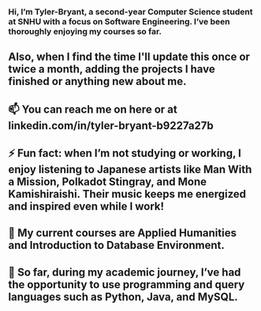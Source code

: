### Hi, I’m Tyler-Bryant, a second-year Computer Science student at SNHU with a focus on Software Engineering. I’ve been thoroughly enjoying my courses so far.


## Also, when I find the time I'll update this once or twice a month, adding the projects I have finished or anything new about me.
## 📫 You can reach me on here or at linkedin.com/in/tyler-bryant-b9227a27b
## ⚡ Fun fact: when I’m not studying or working, I enjoy listening to Japanese artists like Man With a Mission, Polkadot Stingray, and Mone Kamishiraishi. Their music keeps me energized and inspired even while I work!
## 🔭 My current courses are Applied Humanities and Introduction to Database Environment.
## 🌱 So far, during my academic journey, I’ve had the opportunity to use programming and query languages such as Python, Java, and MySQL.


<!--
**AManiacalJester/AManiacalJester** is a ✨ _special_ ✨ repository because its `README.md` (this file) appears on your GitHub profile.

Here are some ideas to get you started:

- 🌱 I’m currently learning ...
- 👯 I’m looking to collaborate on ...
- 🤔 I’m looking for help with ...
- 💬 Ask me about ...
-->
